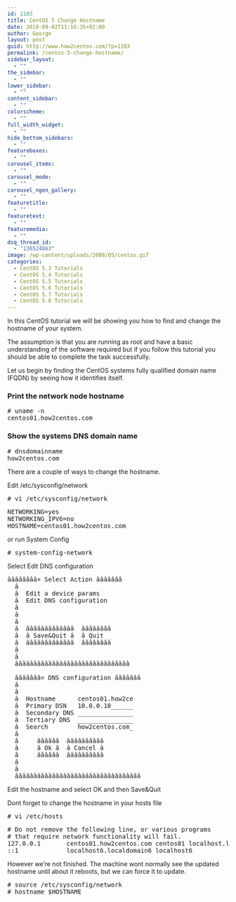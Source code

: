 ```yaml
---
id: 1103
title: CentOS 5 Change Hostname
date: 2010-09-02T11:16:35+02:00
author: George
layout: post
guid: http://www.how2centos.com/?p=1103
permalink: /centos-5-change-hostname/
sidebar_layout:
  - ""
the_sidebar:
  - ""
lower_sidebar:
  - ""
content_sidebar:
  - ""
colorscheme:
  - ""
full_width_widget:
  - ""
hide_bottom_sidebars:
  - ""
featureboxes:
  - ""
carousel_items:
  - ""
carousel_mode:
  - ""
carousel_ngen_gallery:
  - ""
featuretitle:
  - ""
featuretext:
  - ""
featuremedia:
  - ""
dsq_thread_id:
  - "136524863"
image: /wp-content/uploads/2009/05/centos.gif
categories:
  - CentOS 5.3 Tutorials
  - CentOS 5.4 Tutorials
  - CentOS 5.5 Tutorials
  - CentOS 5.6 Tutorials
  - CentOS 5.7 Tutorials
  - CentOS 5.8 Tutorials
---
```

In this CentOS tutorial we will be showing you how to find and change the hostname of your system. 

The assumption is that you are running as root and have a basic understanding of the software required but if you follow this tutorial you should be able to complete the task successfully.

Let us begin by finding the CentOS systems fully qualified domain name (FQDN) by seeing how it identifies itself.

### Print the network node hostname

<pre class="toolbar:2 nums:false nums-toggle:false theme:github font:droid-sans-mono whitespace-before:1 whitespace-after:1 lang:default decode:true"># uname -n
centos01.how2centos.com
</pre>

### Show the systems DNS domain name

<pre class="toolbar:2 nums:false nums-toggle:false theme:github font:droid-sans-mono whitespace-before:1 whitespace-after:1 lang:default decode:true"># dnsdomainname 
how2centos.com
</pre>

<!--more-->

  
There are a couple of ways to change the hostname. 

Edit /etc/sysconfig/network

<pre class="toolbar:2 nums:false nums-toggle:false theme:github font:droid-sans-mono whitespace-before:1 whitespace-after:1 lang:default decode:true"># vi /etc/sysconfig/network
</pre>

<pre class="theme:github font:droid-sans-mono lang:vim decode:true" >NETWORKING=yes
NETWORKING_IPV6=no
HOSTNAME=centos01.how2centos.com
</pre>

or run System Config

<pre class="toolbar:2 nums:false nums-toggle:false theme:github font:droid-sans-mono whitespace-before:1 whitespace-after:1 lang:default decode:true"># system-config-network
</pre>

Select Edit DNS configuration 

<pre class="toolbar:2 nums:false nums-toggle:false theme:github font:droid-sans-mono whitespace-before:1 whitespace-after:1 lang:default decode:true">ââââââââ¤ Select Action âââââââ
  â
  â&nbsp;&nbsp;Edit a device params
  â&nbsp;&nbsp;Edit DNS configuration
  â
  â
  â
  â&nbsp;&nbsp;âââââââââââââ&nbsp;&nbsp;ââââââââ
  â&nbsp;&nbsp;â Save&Quit â&nbsp;&nbsp;â Quit 
  â&nbsp;&nbsp;âââââââââââââ&nbsp;&nbsp;ââââââââ
  â
  â
  âââââââââââââââââââââââââââââââ
  
  âââââââ¤ DNS configuration âââââââ
  â
  â
  â&nbsp;&nbsp;Hostname&nbsp;&nbsp;&nbsp;&nbsp;&nbsp;&nbsp;centos01.how2ce
  â&nbsp;&nbsp;Primary DSN&nbsp;&nbsp;&nbsp;10.0.0.10______
  â&nbsp;&nbsp;Secondary DNS&nbsp;_______________
  â&nbsp;&nbsp;Tertiary DNS&nbsp;&nbsp;_______________
  â&nbsp;&nbsp;Search&nbsp;&nbsp;&nbsp;&nbsp;&nbsp;&nbsp;&nbsp;&nbsp;how2centos.com_
  â
  â&nbsp;&nbsp;&nbsp;&nbsp;&nbsp;ââââââ&nbsp;&nbsp;ââââââââââ
  â&nbsp;&nbsp;&nbsp;&nbsp;&nbsp;â Ok â&nbsp;&nbsp;â Cancel â
  â&nbsp;&nbsp;&nbsp;&nbsp;&nbsp;ââââââ&nbsp;&nbsp;ââââââââââ
  â
  â
  ââââââââââââââââââââââââââââââââââ
</pre>

Edit the hostname and select OK and then Save&Quit 

Dont forget to change the hostname in your hosts file

<pre class="toolbar:2 nums:false nums-toggle:false theme:github font:droid-sans-mono whitespace-before:1 whitespace-after:1 lang:default decode:true"># vi /etc/hosts
</pre>

<pre class="theme:github font:droid-sans-mono lang:vim decode:true" ># Do not remove the following line, or various programs
# that require network functionality will fail.
127.0.0.1       centos01.how2centos.com centos01 localhost.localdomain localhost
::1             localhost6.localdomain6 localhost6
</pre>

However we’re not finished. The machine wont normally see the updated hostname until about it reboots, but we can force it to update. 

<pre class="toolbar:2 nums:false nums-toggle:false theme:github font:droid-sans-mono whitespace-before:1 whitespace-after:1 lang:default decode:true"># source /etc/sysconfig/network
# hostname $HOSTNAME
</pre>